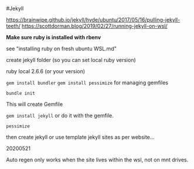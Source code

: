 #Jekyll

https://brainwipe.github.io/jekyll/hyde/ubuntu/2017/05/16/pulling-jekyll-teeth/
https://scottdorman.blog/2019/02/27/running-jekyll-on-wsl/

**Make sure ruby is installed with rbenv**

see "installing ruby on fresh ubuntu WSL.md"

create jekyll folder (so you can set local ruby version)

ruby local 2.6.6 (or your version)

`gem install bundler`
`gem install pessimize`  for managing gemfiles

`bundle init`

This will create Gemfile

`gem install jekyll` or do it with the gemfile.

`pessimize`

then create jekyll or use template jekyll sites as per website...


20200521 

Auto regen only works when the site lives within the wsl, not on mnt drives.




